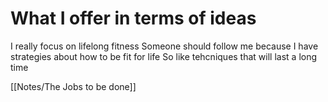 # What I offer in terms of ideas

I really focus on lifelong fitness
Someone should follow me because I have strategies about how to be fit for life
So like tehcniques that will last a long time

[[Notes/The Jobs to be done]]
